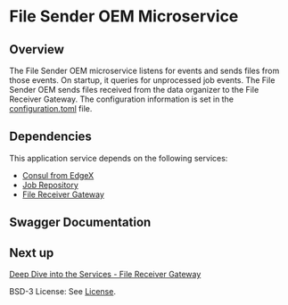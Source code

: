 # File Sender OEM Microservice

## Overview
The File Sender OEM microservice listens for events and sends files from those events. On startup, it queries for
unprocessed job events. The File Sender OEM sends files received from the data organizer to the 
File Receiver Gateway. The configuration information is set in the [configuration.toml](https://github.com/intel/AiCSD/blob/main/ms-file-sender-oem/res/configuration.toml) file.

## Dependencies
This application service depends on the following services:

- [Consul from EdgeX](https://docs.edgexfoundry.org/2.3/security/Ch-Secure-Consul/)
- [Job Repository](./ms-job-repository.md)
- [File Receiver Gateway](./ms-file-receiver-gateway.md)

## Swagger Documentation

<swagger-ui src="./api-definitions/ms-file-sender-oem.yaml"/>

## Next up

[Deep Dive into the Services - File Receiver Gateway](./ms-file-receiver-gateway.md)

BSD-3 License: See [License](../LICENSE.md).
